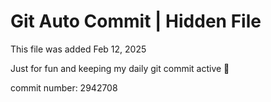 # Git Auto Commit | Hidden File

This file was added Feb 12, 2025

Just for fun and keeping my daily git commit active 🤪

commit number: 2942708
